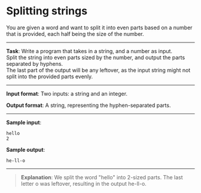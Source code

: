 # Splitting strings

You are given a word and want to split it into even parts based on a number that is provided, each half being the size of the number. 
 
---

**Task**: Write a program that takes in a string, and a number as input.  
Split the string into even parts sized by the number, and output the parts separated by hyphens.  
The last part of the output will be any leftover, as the input string might not split into the provided parts evenly. 
 
---

**Input format**: Two inputs: a string and an integer. 
 
**Output format**: A string, representing the hyphen-separated parts. 

---

**Sample input**:  
```
hello 
2 
```
 
**Sample output**:  
```
he-ll-o
```

---

>**Explanation**: We split the word "hello" into 2-sized parts. The last letter o was leftover, resulting in the output he-ll-o.